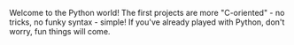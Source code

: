 Welcome to the Python world! The first projects are more "C-oriented" - no tricks, no funky syntax - simple! If you've already played with Python, don't worry, fun things will come.
